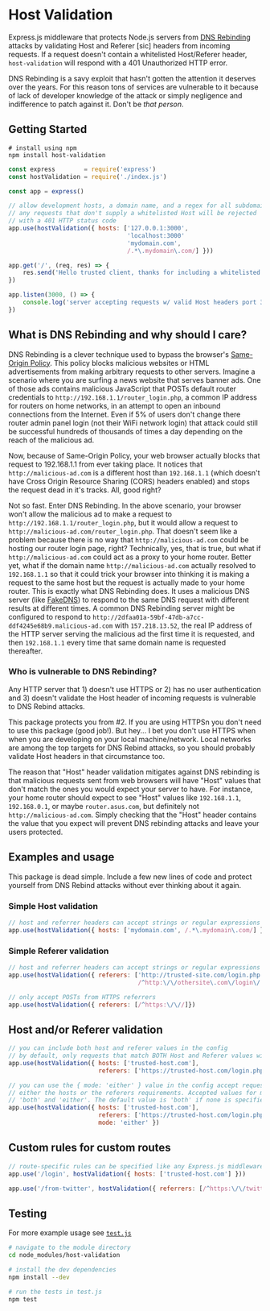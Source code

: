 # Host Validation

Express.js middleware that protects Node.js servers from [DNS Rebinding](https://en.wikipedia.org/wiki/DNS_rebinding) attacks by validating Host and Referer [sic] headers from incoming requests. If a request doesn't contain a whitelisted Host/Referer header, `host-validation` will respond with a 401 Unauthorized HTTP error.

DNS Rebinding is a savy exploit that hasn't gotten the attention it deserves over the years. For this reason tons of services are vulnerable to it because of lack of developer knowledge of the attack or simply negligence and indifference to patch against it. Don't be *that person*.

## Getting Started

```
# install using npm
npm install host-validation
```

```javascript
const express        = require('express')
const hostValidation = require('./index.js')

const app = express()

// allow development hosts, a domain name, and a regex for all subdomains
// any requests that don't supply a whitelisted Host will be rejected
// with a 401 HTTP status code
app.use(hostValidation({ hosts: ['127.0.0.1:3000',
								 'localhost:3000'
								 'mydomain.com', 
								 /.*\.mydomain\.com/] }))

app.get('/', (req, res) => {
	res.send('Hello trusted client, thanks for including a whitelisted Host header.')
})

app.listen(3000, () => {
	console.log('server accepting requests w/ valid Host headers port 3000')
})
```

## What is DNS Rebinding and why should I care?

DNS Rebinding is a clever technique used to bypass the browser's [Same-Origin Policy](https://en.wikipedia.org/wiki/Same-origin_policy). This policy blocks malicious websites or HTML advertisements from making arbitrary requests to other servers. Imagine a scenario where you are surfing a news website that serves banner ads. One of those ads contains malicious JavaScript that POSTs default router credentials to `http://192.168.1.1/router_login.php`, a common IP address for routers on home networks, in an attempt to open an inbound connections from the Internet. Even if 5% of users don't change there router admin panel login (not their WiFi network login) that attack could still be successful hundreds of thousands of times a day depending on the reach of the malicious ad.

Now, because of Same-Origin Policy, your web browser actually blocks that request to 192.168.1.1 from ever taking place. It notices that `http://malicious-ad.com` is a different host than `192.168.1.1` (which doesn't have Cross Origin Resource Sharing (CORS) headers enabled) and stops the request dead in it's tracks. All, good right?

Not so fast. Enter DNS Rebinding. In the above scenario, your browser won't allow the malicious ad to make a request to `http://192.168.1.1/router_login.php`, but it would allow a request to `http://malicious-ad.com/router_login.php`. That doesn't seem like a problem because there is no way that `http://malicious-ad.com` could be hosting our router login page, right? Technically, yes, that is true, but what if `http://malicious-ad.com` could act as a proxy to your home router. Better yet, what if the domain name `http://malicious-ad.com` actually resolved to `192.168.1.1` so that it could trick your browser into thinking it is making a request to the same host but the request is actually made to your home router. This is exactly what DNS Rebinding does. It uses a malicious DNS server (like [FakeDNS](https://github.com/Crypt0s/FakeDns)) to respond to the same DNS request with different results at different times. A common DNS Rebinding server might be configured to respond to `http://2dfaa01a-59bf-47db-a7cc-ddf4245e68b9.malicious-ad.com` with `157.218.13.52`, the real IP address of the HTTP server serving the malicious ad the first time it is requested, and then `192.168.1.1` every time that same domain name is requested thereafter. 

### Who is vulnerable to DNS Rebinding?

Any HTTP server that 1) doesn't use HTTPS or 2) has no user authentication and 3) doesn't validate the Host header of incoming requests is vulnerable to DNS Rebind attacks.

This package protects you from #2. If you are using HTTPSn you don't need to use this package (good job!). But hey... I bet you don't use HTTPS when when you are developing on your local machine/network. Local networks are among the top targets for DNS Rebind attacks, so you should probably validate Host headers in that circumstance too.

The reason that "Host" header validation mitigates against DNS rebinding is that malicious requests sent from web browsers will have "Host" values that don't match the ones you would expect your server to have. For instance, your home router should expect to see "Host" values like `192.168.1.1`, `192.168.0.1`, or maybe `router.asus.com`, but definitely not `http://malicious-ad.com`. Simply checking that the "Host" header contains the value that you expect will prevent DNS rebinding attacks and leave your users protected. 

## Examples and usage

This package is dead simple. Include a few new lines of code and protect yourself from DNS Rebind attacks without ever thinking about it again.

### Simple Host validation

```javascript
// host and referrer headers can accept strings or regular expressions
app.use(hostValidation({ hosts: ['mydomain.com', /.*\.mydomain\.com/] }))
```

### Simple Referer validation

```javascript
// host and referrer headers can accept strings or regular expressions
app.use(hostValidation({ referers: ['http://trusted-site.com/login.php', 
                                    /^http:\/\/othersite\.com\/login\/.*/] }))
```

```javascript
// only accept POSTs from HTTPS referrers
app.use(hostValidation({ referers: [/^https:\/\//]})
```

## Host and/or Referer validation

```javascript
// you can include both host and referer values in the config
// by default, only requests that match BOTH Host and Referer values will be allowed
app.use(hostValidation({ hosts: ['trusted-host.com'], 
	                     referers: ['https://trusted-host.com/login.php'] })
```

```javascript
// you can use the { mode: 'either' } value in the config accept requests that match
// either the hosts or the referers requirements. Accepted values for mode include 
// 'both' and 'either'. The default value is 'both' if none is specified.  
app.use(hostValidation({ hosts: ['trusted-host.com'], 
	                     referers: ['https://trusted-host.com/login.php'],
	                     mode: 'either' })
```

## Custom rules for custom routes

```javascript
// route-specific rules can be specified like any Express.js middleware
app.use('/login', hostValidation({ hosts: ['trusted-host.com'] }))

app.use('/from-twitter', hostValidation({ referrers: [/^https:\/\/twitter.com\//] }))
```

## Testing

For more example usage see [`test.js`](test.js)

```bash
# navigate to the module directory
cd node_modules/host-validation

# install the dev dependencies
npm install --dev

# run the tests in test.js
npm test
```